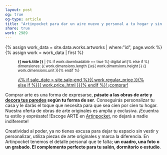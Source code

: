```yaml
---
layout: post
og: true
og-type: article
title: "Artinpocket para dar un aire nuevo y personal a tu hogar y sin gastar mucho dinero" 
share: true
work: 2989
---
```


{% assign work_data = site.data.works.artworks | where:"id", page.work %}
{% assign work = work_data | first %}
<figure class="text-center">
	<div class="padding-artwork-container">
		<div class="embed-container embed-container_9-16">
			<core-image sizing="cover" class="core-image-size" preload fade src="{{ work.featured_src }}"></core-image>	
		</div>
	</div>
	<figcaption>
		<p><small><strong>{{ work.title }}</strong> | {% if work.downloadable == true %} digital art{% else if %} dimensiones: {{ work.dimensions.length }}x{{ work.dimensions.height }} {{ work.dimensions.unit }}{% endif %}</small></p>
		<p><a href="{{ work.permalink }}" class="btn btn-primary btn-lg">¡{% if sale_date > site.sale-end %}{{ work.regular_price }}{% else if %}{{ work.price_html }}{% endif %}! ¡comprar! <i class="fa fa-credit-card"></i></a></p>
	</figcaption>
</figure>

Comprar arte es una forma de expresarse, **pásate a las obras de arte y [decora tus paredes](http://www.emocio-nart.com/) según tu forma de ser**. Conseguirás personalizar tu casa y le darás el toque que necesita para que sea cien por cien tu hogar. Nuestra oferta de obras de arte originales es amplia y exclusiva. ¡Ecuentra tu estilo y exprésate! !Escoge ARTE en [Artinpocket](http://www.artinpocket.cat/), no dejará a nadie indiferente!

Creatividad al poder, ya no tienes excusa para dejar tu espacio sin vestir y personalizar, utiliza piezas de arte originales y marca la diferencia. En Artinpocket tenemos el detalle personal que te falta; **un cuadro, una foto o un grabado. El complemento perfecto para tu salón, dormitorio o estudio**. 